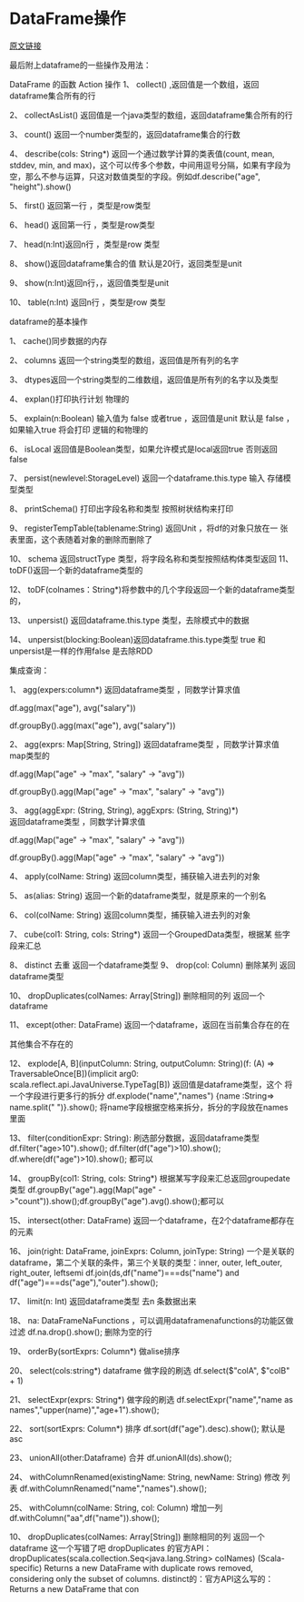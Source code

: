 # DataFrame操作

[原文链接](https://www.cnblogs.com/Frank99/p/8295949.html)

最后附上dataframe的一些操作及用法：
 
DataFrame 的函数
Action 操作
1、 collect() ,返回值是一个数组，返回dataframe集合所有的行

2、 collectAsList() 返回值是一个java类型的数组，返回dataframe集合所有的行

3、 count() 返回一个number类型的，返回dataframe集合的行数

4、 describe(cols: String*) 返回一个通过数学计算的类表值(count, mean, stddev, min, and max)，这个可以传多个参数，中间用逗号分隔，如果有字段为空，那么不参与运算，只这对数值类型的字段。例如df.describe("age", "height").show()

5、 first() 返回第一行 ，类型是row类型

6、 head() 返回第一行 ，类型是row类型

7、 head(n:Int)返回n行  ，类型是row 类型

8、 show()返回dataframe集合的值 默认是20行，返回类型是unit

9、 show(n:Int)返回n行，，返回值类型是unit

10、 table(n:Int) 返回n行  ，类型是row 类型

dataframe的基本操作

1、 cache()同步数据的内存

2、 columns 返回一个string类型的数组，返回值是所有列的名字

3、 dtypes返回一个string类型的二维数组，返回值是所有列的名字以及类型

4、 explan()打印执行计划  物理的

5、 explain(n:Boolean) 输入值为 false 或者true ，返回值是unit  默认是
false ，如果输入true 将会打印 逻辑的和物理的

6、 isLocal 返回值是Boolean类型，如果允许模式是local返回true 否则返回
false

7、 persist(newlevel:StorageLevel) 返回一个dataframe.this.type 输入
存储模型类型

8、 printSchema() 打印出字段名称和类型 按照树状结构来打印

9、 registerTempTable(tablename:String) 返回Unit ，将df的对象只放在一
张表里面，这个表随着对象的删除而删除了

10、 schema 返回structType 类型，将字段名称和类型按照结构体类型返回
11、 toDF()返回一个新的dataframe类型的

12、 toDF(colnames：String*)将参数中的几个字段返回一个新的dataframe类型
的，

13、 unpersist() 返回dataframe.this.type 类型，去除模式中的数据

14、 unpersist(blocking:Boolean)返回dataframe.this.type类型 true 和
unpersist是一样的作用false 是去除RDD

 

集成查询：

1、 agg(expers:column*) 返回dataframe类型 ，同数学计算求值

df.agg(max("age"), avg("salary"))

df.groupBy().agg(max("age"), avg("salary"))

2、 agg(exprs: Map[String, String])  返回dataframe类型 ，同数学计算求值 map类型的

df.agg(Map("age" -> "max", "salary" -> "avg"))

df.groupBy().agg(Map("age" -> "max", "salary" -> "avg"))

3、 agg(aggExpr: (String, String), aggExprs: (String, String)*)  
返回dataframe类型 ，同数学计算求值

df.agg(Map("age" -> "max", "salary" -> "avg"))

df.groupBy().agg(Map("age" -> "max", "salary" -> "avg"))

4、 apply(colName: String) 返回column类型，捕获输入进去列的对象

5、 as(alias: String) 返回一个新的dataframe类型，就是原来的一个别名

6、 col(colName: String)  返回column类型，捕获输入进去列的对象

7、 cube(col1: String, cols: String*) 返回一个GroupedData类型，根据某
些字段来汇总

8、 distinct 去重 返回一个dataframe类型
9、 drop(col: Column) 删除某列 返回dataframe类型

10、 dropDuplicates(colNames: Array[String]) 删除相同的列 返回一个
dataframe


11、 except(other: DataFrame) 返回一个dataframe，返回在当前集合存在的在

其他集合不存在的

12、 explode[A, B](inputColumn: String, outputColumn: String)(f: 
(A) ⇒ TraversableOnce[B])(implicit arg0: scala.reflect.api.JavaUniverse.TypeTag[B]) 返回值是dataframe类型，这个 将一个字段进行更多行的拆分
df.explode("name","names") {name :String=> name.split(" ")}.show();
将name字段根据空格来拆分，拆分的字段放在names里面

13、 filter(conditionExpr: String): 刷选部分数据，返回dataframe类型 df.filter("age>10").show();  df.filter(df("age")>10).show();   df.where(df("age")>10).show(); 都可以

14、 groupBy(col1: String, cols: String*) 根据某写字段来汇总返回groupedate类型   df.groupBy("age").agg(Map("age" ->"count")).show();df.groupBy("age").avg().show();都可以

15、 intersect(other: DataFrame) 返回一个dataframe，在2个dataframe都存在的元素

16、 join(right: DataFrame, joinExprs: Column, joinType: String)
一个是关联的dataframe，第二个关联的条件，第三个关联的类型：inner, outer, left_outer, right_outer, leftsemi
df.join(ds,df("name")===ds("name") and  df("age")===ds("age"),"outer").show();

17、 limit(n: Int) 返回dataframe类型  去n 条数据出来

18、 na: DataFrameNaFunctions ，可以调用dataframenafunctions的功能区做过滤 df.na.drop().show(); 删除为空的行

19、 orderBy(sortExprs: Column*) 做alise排序

20、 select(cols:string*) dataframe 做字段的刷选 df.select($"colA", 
$"colB" + 1)

21、 selectExpr(exprs: String*) 做字段的刷选 df.selectExpr("name","name as names","upper(name)","age+1").show();

22、 sort(sortExprs: Column*) 排序 df.sort(df("age").desc).show(); 默认是asc

23、 unionAll(other:Dataframe) 合并 df.unionAll(ds).show();

24、 withColumnRenamed(existingName: String, newName: String) 修改
列表 df.withColumnRenamed("name","names").show();

25、 withColumn(colName: String, col: Column) 增加一列 df.withColumn("aa",df("name")).show();
 
10、 dropDuplicates(colNames: Array[String]) 删除相同的列 返回一个
dataframe
这一个写错了吧
dropDuplicates 的官方API：
dropDuplicates(scala.collection.Seq<java.lang.String> colNames)
(Scala-specific) Returns a new DataFrame with duplicate rows removed, considering only the subset of columns.
distinct的：官方API这么写的：
Returns a new DataFrame that con

<!--
create time: 2018-07-30 22:06:06
Author: Alfred

This file is created by Marboo<http://marboo.io> template file $MARBOO_HOME/.media/starts/default.md
本文件由 Marboo<http://marboo.io> 模板文件 $MARBOO_HOME/.media/starts/default.md 创建
-->

